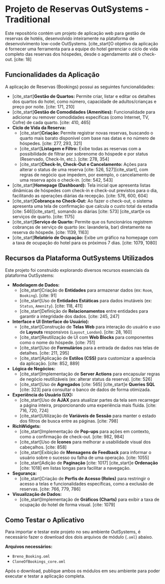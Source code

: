 # Projeto de Reservas OutSystems - Traditional

Este repositório contém um projeto de aplicação web para gestão de reservas de hotéis, desenvolvido inteiramente na plataforma de desenvolvimento low-code OutSystems. [cite_start]O objetivo da aplicação é fornecer uma ferramenta para a equipe do hotel gerenciar o ciclo de vida completo das reservas dos hóspedes, desde o agendamento até o check-out. [cite: 18]

## Funcionalidades da Aplicação

A aplicação de Reservas (Bookings) possui as seguintes funcionalidades:

* [cite_start]**Gestão de Quartos:** Permite criar, listar e editar os detalhes dos quartos do hotel, como número, capacidade de adultos/crianças e preço por noite. [cite: 171, 210]
* [cite_start]**Gestão de Comodidades (Amenities):** Funcionalidade para adicionar ou remover comodidades específicas (como Internet, TV, Cofre) de cada quarto. [cite: 410, 465]
* **Ciclo de Vida da Reserva:**
    * [cite_start]**Criação:** Permite registrar novas reservas, buscando o quarto mais barato disponível com base nas datas e no número de hóspedes. [cite: 277, 293, 321]
    * [cite_start]**Listagem e Filtro:** Exibe todas as reservas com a possibilidade de filtrar por sobrenome do hóspede e por status (Reservado, Check-In, etc.). [cite: 278, 354]
    * [cite_start]**Check-In, Check-Out e Cancelamento:** Ações para alterar o status de uma reserva [cite: 526, 527][cite_start], com regras de negócio que impedem, por exemplo, o cancelamento de uma reserva após o check-in. [cite: 542, 543]
* [cite_start]**Homepage (Dashboard):** Tela inicial que apresenta listas dinâmicas de hóspedes com check-in e check-out previstos para o dia, facilitando as operações diárias da recepção. [cite: 576, 600, 604]
* [cite_start]**Cobrança no Check-Out:** Ao fazer o check-out, o sistema apresenta uma tela de confirmação que calcula o custo total da estadia [cite: 546][cite_start], somando as diárias [cite: 573] [cite_start]e os serviços de quarto. [cite: 1175]
* [cite_start]**Serviço de Quarto:** Permite que os funcionários registrem cobranças de serviço de quarto (ex: lavanderia, bar) diretamente na reserva do hóspede. [cite: 1139, 1163]
* [cite_start]**Relatório de Ocupação:** Exibe um gráfico na homepage com a taxa de ocupação do hotel para os próximos 7 dias. [cite: 1079, 1080]

## Recursos da Plataforma OutSystems Utilizados

Este projeto foi construído explorando diversos recursos essenciais da plataforma OutSystems:

* **Modelagem de Dados:**
    * [cite_start]Criação de **Entidades** para armazenar dados (ex: `Room`, `Booking`). [cite: 91]
    * [cite_start]Uso de **Entidades Estáticas** para dados imutáveis (ex: `Status`, `Amenity`). [cite: 118, 411]
    * [cite_start]Definição de **Relacionamentos** entre entidades para garantir a integridade dos dados. [cite: 245, 247]
* **Interface e UI (Interface do Usuário):**
    * [cite_start]Construção de **Telas Web** para interação do usuário e uso de **Layouts** responsivos (`Layout_London`). [cite: 28, 160]
    * [cite_start]Reutilização de UI com **Web Blocks** para componentes como o nome do hóspede. [cite: 751]
    * [cite_start]Uso de **Formulários** para a entrada de dados nas telas de detalhes. [cite: 211, 295]
    * [cite_start]Aplicação de **Estilos (CSS)** para customizar a aparência da aplicação. [cite: 852, 889]
* **Lógica de Negócios:**
    * [cite_start]Implementação de **Server Actions** para encapsular regras de negócio reutilizáveis (ex: alterar status da reserva). [cite: 526]
    * [cite_start]Uso de **Agregados** [cite: 565] [cite_start]e **Queries SQL** [cite: 323] para consultar o banco de dados de forma otimizada.
* **Experiência do Usuário (UX):**
    * [cite_start]Uso de **AJAX** para atualizar partes da tela sem recarregar a página inteira, proporcionando uma experiência mais fluida. [cite: 716, 720, 724]
    * [cite_start]Utilização de **Variáveis de Sessão** para manter o estado dos filtros de busca entre as páginas. [cite: 798]
* **RichWidgets:**
    * [cite_start]Implementação de **Pop-ups** para ações em contexto, como a confirmação de check-out. [cite: 982, 984]
    * [cite_start]Uso de **Ícones** para melhorar a usabilidade visual dos cabeçalhos. [cite: 858]
    * [cite_start]Exibição de **Mensagens de Feedback** para informar o usuário sobre o sucesso ou falha de uma operação. [cite: 1055]
    * [cite_start]Adição de **Paginação** [cite: 1017] [cite_start]e **Ordenação** [cite: 1018] em listas longas para facilitar a navegação.
* **Segurança:**
    * [cite_start]Criação de **Perfis de Acesso (Roles)** para restringir o acesso a telas e funcionalidades específicas, como a exclusão de reservas. [cite: 766, 779, 786]
* **Visualização de Dados:**
    * [cite_start]Implementação de **Gráficos (Charts)** para exibir a taxa de ocupação do hotel de forma visual. [cite: 1079]

## Como Testar o Aplicativo

Para importar e testar este projeto no seu ambiente OutSystems, é necessário fazer o download dos dois arquivos de módulo (`.oml`) abaixo.

**Arquivos necessários:**

* `Breno_Booking.oml`
* `CloneOfBookings_core.oml`

Após o download, publique ambos os módulos em seu ambiente para poder executar e testar a aplicação completa.
